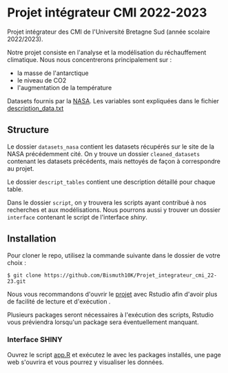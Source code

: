 # Projet intégrateur CMI 2022-2023
Projet intégrateur des CMI de l'Université Bretagne Sud (année scolaire 2022/2023).

Notre projet consiste en l'analyse et la modélisation du réchauffement climatique.
Nous nous concentrerons principalement sur :
- la masse de l'antarctique
- le niveau de CO2
- l'augmentation de la température

Datasets fournis par la [NASA](https://climate.nasa.gov/).
Les variables sont expliquées dans le fichier [description_data.txt](./description_data.txt)

## Structure
Le dossier `datasets_nasa` contient les datasets récupérés sur le site de la NASA précédemment cité. On y trouve un dossier `cleaned_datasets` contenant les datasets précédents, mais nettoyés de façon à correspondre au projet.

Le dossier `descript_tables` contient une description détaillé pour chaque table.

Dans le dossier `script`, on y trouvera les scripts ayant contribué à nos recherches et aux modélisations.
Nous pourrons aussi y trouver un dossier `interface` contenant le script de l'interface *shiny*. 

## Installation
Pour cloner le repo, utilisez la commande suivante dans le dossier de votre choix :

```
$ git clone https://github.com/Bismuth10K/Projet_integrateur_cmi_22-23.git
```

Nous vous recommandons d'ouvrir le [projet](./Projet_integrateur_cmi_22-23.Rproj) avec Rstudio afin d'avoir plus de facilité de lecture et d'exécution .

Plusieurs packages seront nécessaires à l'exécution des scripts, Rstudio vous préviendra lorsqu'un package sera éventuellement manquant.

### Interface SHINY
Ouvrez le script [app.R](scripts/interface/app.R) et exécutez le avec les packages installés, une page web s'ouvrira et vous pourrez y visualiser les données.